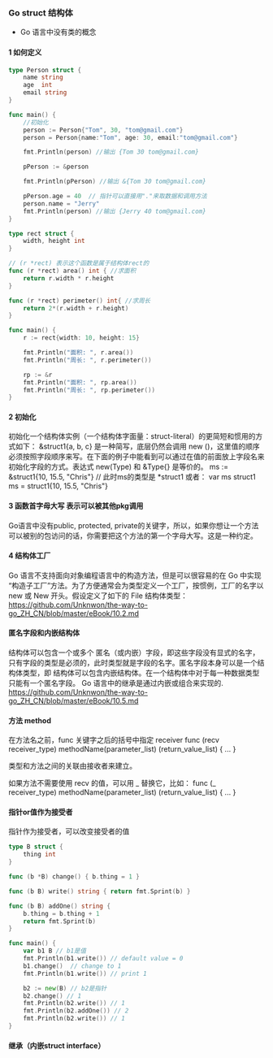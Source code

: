 ### Go struct 结构体

*  Go 语言中没有类的概念

#### 1 如何定义
```go
type Person struct {
    name string
    age  int
    email string
}

func main() {
    //初始化
    person := Person{"Tom", 30, "tom@gmail.com"}
    person = Person{name:"Tom", age: 30, email:"tom@gmail.com"}

    fmt.Println(person) //输出 {Tom 30 tom@gmail.com}

    pPerson := &person

    fmt.Println(pPerson) //输出 &{Tom 30 tom@gmail.com}

    pPerson.age = 40  // 指针可以直接用"."来取数据和调用方法
    person.name = "Jerry"
    fmt.Println(person) //输出 {Jerry 40 tom@gmail.com}
}
```


```go
type rect struct {
    width, height int
}

// (r *rect) 表示这个函数是属于结构体rect的
func (r *rect) area() int { //求面积
    return r.width * r.height
}

func (r *rect) perimeter() int{ //求周长
    return 2*(r.width + r.height)
}

func main() {
    r := rect{width: 10, height: 15}

    fmt.Println("面积: ", r.area())
    fmt.Println("周长: ", r.perimeter())

    rp := &r
    fmt.Println("面积: ", rp.area())
    fmt.Println("周长: ", rp.perimeter())
}
```

#### 2 初始化
初始化一个结构体实例（一个结构体字面量：struct-literal）的更简短和惯用的方式如下：
&struct1{a, b, c} 是一种简写，底层仍然会调用 new ()，这里值的顺序必须按照字段顺序来写。在下面的例子中能看到可以通过在值的前面放上字段名来初始化字段的方式。表达式 new(Type) 和 &Type{} 是等价的。
    ms := &struct1{10, 15.5, "Chris"}
    // 此时ms的类型是 *struct1
或者：
    var ms struct1
    ms = struct1{10, 15.5, "Chris"}

#### 3 函数首字母大写 表示可以被其他pkg调用
Go语言中没有public, protected, private的关键字，所以，如果你想让一个方法可以被别的包访问的话，你需要把这个方法的第一个字母大写。这是一种约定。

#### 4 结构体工厂
Go 语言不支持面向对象编程语言中的构造方法，但是可以很容易的在 Go 中实现 “构造子工厂”方法。为了方便通常会为类型定义一个工厂，按惯例，工厂的名字以 new 或 New 开头。假设定义了如下的 File 结构体类型：
https://github.com/Unknwon/the-way-to-go_ZH_CN/blob/master/eBook/10.2.md

#### 匿名字段和内嵌结构体
结构体可以包含一个或多个 匿名（或内嵌）字段，即这些字段没有显式的名字，只有字段的类型是必须的，此时类型就是字段的名字。匿名字段本身可以是一个结构体类型，即 结构体可以包含内嵌结构体。在一个结构体中对于每一种数据类型只能有一个匿名字段。
Go 语言中的继承是通过内嵌或组合来实现的.
https://github.com/Unknwon/the-way-to-go_ZH_CN/blob/master/eBook/10.5.md

#### 方法 method
在方法名之前，func 关键字之后的括号中指定 receiver
func (recv receiver_type) methodName(parameter_list) (return_value_list) { ... }

类型和方法之间的关联由接收者来建立。

如果方法不需要使用 recv 的值，可以用 _ 替换它，比如：
func (_ receiver_type) methodName(parameter_list) (return_value_list) { ... }

#### 指针or值作为接受者
指针作为接受者，可以改变接受者的值
```go
type B struct {
    thing int
}

func (b *B) change() { b.thing = 1 }

func (b B) write() string { return fmt.Sprint(b) }

func (b B) addOne() string {
    b.thing = b.thing + 1
    return fmt.Sprint(b)
}

func main() {
    var b1 B // b1是值
    fmt.Println(b1.write()) // default value = 0
    b1.change()  // change to 1
    fmt.Println(b1.write()) // print 1

    b2 := new(B) // b2是指针
    b2.change() // 1
    fmt.Println(b2.write()) // 1
    fmt.Println(b2.addOne()) // 2
    fmt.Println(b2.write()) // 1
}
```


#### 继承（内嵌struct interface）



